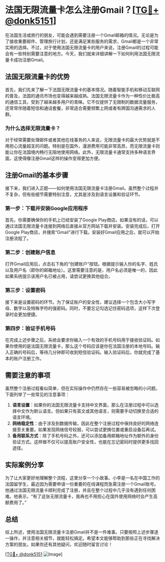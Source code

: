 # 法国无限流量卡怎么注册Gmail？[[TG💪+ @donk5151](https://t.me/s/donk5151)]

在法国生活或旅行的朋友，可能会遇到需要注册一个Gmail邮箱的情况。无论是为了接收重要邮件、管理旅行计划，还是满足某些服务的需求，Gmail都是一个非常实用的选择。不过，对于使用法国无限流量卡的用户来说，注册Gmail的过程可能会有一些特别需要注意的地方。今天，我们就来详细讲解一下如何利用法国无限流量卡成功注册Gmail。

## 法国无限流量卡的优势

首先，我们先来了解一下法国无限流量卡的基本情况。随着智能手机和移动互联网的普及，法国的通讯市场也变得越来越成熟。法国无限流量卡作为一种性价比极高的通信工具，受到了越来越多用户的青睐。它不仅提供了无限制的数据流量服务，还常常伴随着短信和通话套餐，非常适合需要频繁上网或者有跨国沟通需求的人群。

### 为什么选择无限流量卡？

对于经常需要处理邮件或者其他在线事务的人来说，无限流量卡的最大优势就是不用担心流量超支的问题。特别是在国外，漫游费用可能非常高昂，而无限流量卡则能让你在法国境内畅行无阻地使用网络。此外，无限流量卡通常支持多种语言界面，这使得像注册Gmail这样的操作变得更加方便。

## 注册Gmail的基本步骤

接下来，我们进入正题——如何使用法国无限流量卡注册Gmail。虽然整个过程并不复杂，但有些细节需要特别注意，尤其是涉及到语言设置和验证环节。

### 第一步：下载并安装Google应用程序

首先，你需要确保你的手机上已经安装了Google Play商店。如果没有的话，可以通过法国无限流量卡连接到网络后直接从官方网站下载并安装。安装完成后，打开Google Play商店，并搜索“Gmail”进行下载。安装好Gmail应用之后，就可以开始注册流程了。

### 第二步：创建账户信息

打开Gmail应用后，点击右下角的“创建账户”按钮。根据提示输入你的名字、姓氏以及用户名（即你的邮箱地址）。这里需要注意的是，用户名必须是唯一的，因此如果系统提示该用户名已被占用，请尝试更换其他组合。

### 第三步：设置密码

接下来是设置密码的环节。为了保证账户的安全性，建议选择一个包含大小写字母、数字以及特殊字符的强密码。同时，不要忘记勾选记住密码选项，这样下次登录时会更加便捷。

### 第四步：验证手机号码

在完成上述步骤之后，系统会要求你输入一个有效的手机号码用于接收验证码。如果你使用的是法国无限流量卡，那么这个号码应该是你在法国注册的本地号码。输入正确的号码后，等待几分钟即可收到短信验证码。输入验证码后，你就完成了基本的账户注册工作。

## 需要注意的事项

虽然整个注册过程看似简单，但在实际操作中仍然存在一些容易被忽略的小问题。下面列举了一些常见的注意事项：

1. **语言设置**：如果你的法国无限流量卡支持中文界面，那么在注册过程中可以选择中文作为默认语言。但如果只有英文或其他语言，则需要手动切换至合适的语言环境。
2. **网络稳定性**：由于涉及到数据传输，因此在整个注册过程中保持良好的网络连接至关重要。如果发现网络信号较弱，可以尝试更换位置或重启设备后再试。
3. **备用联系方式**：除了手机号码之外，还可以添加备用邮箱地址作为额外的身份验证方式。这样做不仅可以提高账户安全性，也能在忘记密码时提供更多找回途径。

## 实际案例分享

为了让大家更好地理解整个流程，这里分享一个小故事。小李是一名在中国工作的法国留学生，最近因为需要申请一份重要的在线课程而急需注册一个Gmail账号。他通过法国无限流量卡顺利完成了注册，并且在整个过程中几乎没有遇到任何困难。他表示，“有了这张无限流量卡，我再也不用担心在国外使用网络时会产生高额费用了。”

## 总结

综上所述，使用法国无限流量卡注册Gmail并不是一件难事。只要按照上述步骤逐一操作，并注意相关细节，就能轻松搞定。希望本文能够帮助到那些正在寻找解决方案的朋友。如果你还有其他疑问，欢迎随时留言讨论！

[[TG💪+ @donk5151](https://t.me/s/donk5151) ![Image](https://i.postimg.cc/rwNCRYN7/Snipaste-2025-04-30-17-27-05.png)]